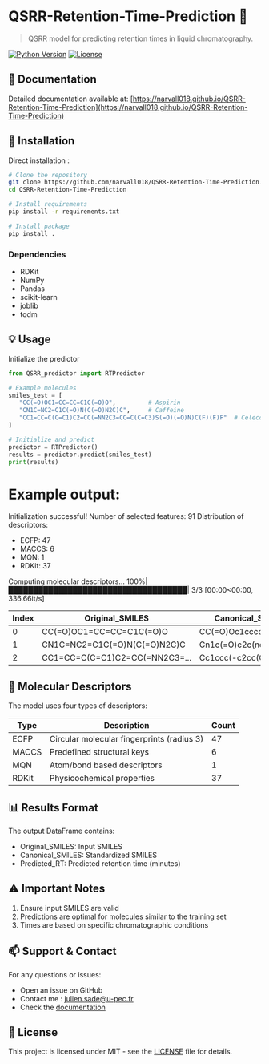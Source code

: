 # QSRR-Retention-Time-Prediction 🔬

> QSRR model for predicting retention times in liquid chromatography.

[![Python Version](https://img.shields.io/badge/python-3.6%2B-blue)]()
[![License](https://img.shields.io/badge/license-MIT-green.svg)]()

## 📖 Documentation 

Detailed documentation available at: [https://narvall018.github.io/QSRR-Retention-Time-Prediction](https://narvall018.github.io/QSRR-Retention-Time-Prediction)

## 🚀 Installation


Direct installation :
```bash
# Clone the repository
git clone https://github.com/narvall018/QSRR-Retention-Time-Prediction.git
cd QSRR-Retention-Time-Prediction

# Install requirements
pip install -r requirements.txt

# Install package
pip install .
```

### Dependencies
- RDKit
- NumPy  
- Pandas
- scikit-learn
- joblib
- tqdm

## 💡 Usage

Initialize the predictor

```python
from QSRR_predictor import RTPredictor

# Example molecules
smiles_test = [
   "CC(=O)OC1=CC=CC=C1C(=O)O",         # Aspirin
   "CN1C=NC2=C1C(=O)N(C(=O)N2C)C",     # Caffeine
   "CC1=CC=C(C=C1)C2=CC(=NN2C3=CC=C(C=C3)S(=O)(=O)N)C(F)(F)F"  # Celecoxib
]

# Initialize and predict
predictor = RTPredictor()
results = predictor.predict(smiles_test)
print(results)
```

# Example output:
Initialization successful!
Number of selected features: 91
Distribution of descriptors:
- ECFP: 47
- MACCS: 6
- MQN: 1
- RDKit: 37

Computing molecular descriptors...
100%|████████████████████████████████████| 3/3 [00:00<00:00, 336.66it/s]


| Index | Original_SMILES | Canonical_SMILES | Predicted_RT |
|-------|----------------|------------------|--------------|
| 0 | CC(=O)OC1=CC=CC=C1C(=O)O | CC(=O)Oc1ccccc1C(=O)O | 9.26 |
| 1 | CN1C=NC2=C1C(=O)N(C(=O)N2C)C | Cn1c(=O)c2c(ncn2C)n(C) | 5.08 |
| 2 | CC1=CC=C(C=C1)C2=CC(=NN2C3=... | Cc1ccc(-c2cc(C(F)(F)... | 10.33 |

## 🧬 Molecular Descriptors

The model uses four types of descriptors:

| Type | Description | Count |
|------|-------------|-------|
| ECFP | Circular molecular fingerprints (radius 3) | 47 |
| MACCS | Predefined structural keys | 6 |
| MQN | Atom/bond based descriptors | 1 |
| RDKit | Physicochemical properties | 37 |

## 📊 Results Format

The output DataFrame contains:
- Original_SMILES: Input SMILES
- Canonical_SMILES: Standardized SMILES
- Predicted_RT: Predicted retention time (minutes)

## ⚠️ Important Notes

1. Ensure input SMILES are valid
2. Predictions are optimal for molecules similar to the training set
3. Times are based on specific chromatographic conditions

## 📫 Support & Contact

For any questions or issues:
- Open an issue on GitHub
- Contact me : julien.sade@u-pec.fr
- Check the [documentation](https://narvall018.github.io/QSRR-Retention-Time-Prediction)

## 📄 License

This project is licensed under MIT - see the [LICENSE](LICENSE) file for details.